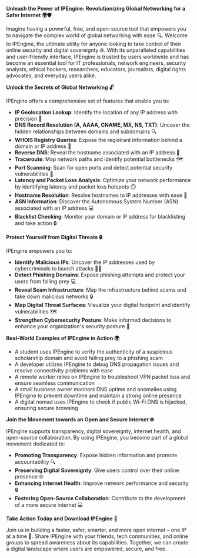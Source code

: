 **Unleash the Power of IPEngine: Revolutionizing Global Networking for a Safer Internet 🌍🛡️**

Imagine having a powerful, free, and open-source tool that empowers you to navigate the complex world of global networking with ease 🔍. Welcome to IPEngine, the ultimate utility for anyone looking to take control of their online security and digital sovereignty 🌐. With its unparalleled capabilities and user-friendly interface, IPEngine is trusted by users worldwide and has become an essential tool for IT professionals, network engineers, security analysts, ethical hackers, researchers, educators, journalists, digital rights advocates, and everyday users alike.

**Unlock the Secrets of Global Networking 🔓**

IPEngine offers a comprehensive set of features that enable you to:

*   **IP Geolocation Lookup**: Identify the location of any IP address with precision 📍
*   **DNS Record Resolution (A, AAAA, CNAME, MX, NS, TXT)**: Uncover the hidden relationships between domains and subdomains 🔍
*   **WHOIS Registry Queries**: Expose the registrant information behind a domain or IP address 👀
*   **Reverse DNS**: Reveal the hostname associated with an IP address 🤔
*   **Traceroute**: Map network paths and identify potential bottlenecks 🗺️
*   **Port Scanning**: Scan for open ports and detect potential security vulnerabilities 🔴
*   **Latency and Packet Loss Analysis**: Optimize your network performance by identifying latency and packet loss hotspots ⏱️
*   **Hostname Resolution**: Resolve hostnames to IP addresses with ease 📜
*   **ASN Information**: Discover the Autonomous System Number (ASN) associated with an IP address 💻
*   **Blacklist Checking**: Monitor your domain or IP address for blacklisting and take action 🔒

**Protect Yourself from Digital Threats 🔒**

IPEngine empowers you to:

*   **Identify Malicious IPs**: Uncover the IP addresses used by cybercriminals to launch attacks 🕵️‍♂️
*   **Detect Phishing Domains**: Expose phishing attempts and protect your users from falling prey 💻
*   **Reveal Scam Infrastructure**: Map the infrastructure behind scams and take down malicious networks 🔒
*   **Map Digital Threat Surfaces**: Visualize your digital footprint and identify vulnerabilities 🗺️
*   **Strengthen Cybersecurity Posture**: Make informed decisions to enhance your organization's security posture 💪

**Real-World Examples of IPEngine in Action 🌍**

*   A student uses IPEngine to verify the authenticity of a suspicious scholarship domain and avoid falling prey to a phishing scam
*   A developer utilizes IPEngine to debug DNS propagation issues and resolve connectivity problems with ease
*   A remote worker relies on IPEngine to troubleshoot VPN packet loss and ensure seamless communication
*   A small business owner monitors DNS uptime and anomalies using IPEngine to prevent downtime and maintain a strong online presence
*   A digital nomad uses IPEngine to check if public Wi-Fi DNS is hijacked, ensuring secure browsing

**Join the Movement towards an Open and Secure Internet 🌐**

IPEngine supports transparency, digital sovereignty, internet health, and open-source collaboration. By using IPEngine, you become part of a global movement dedicated to:

*   **Promoting Transparency**: Expose hidden information and promote accountability 🔍
*   **Preserving Digital Sovereignty**: Give users control over their online presence 🌐
*   **Enhancing Internet Health**: Improve network performance and security 🔒
*   **Fostering Open-Source Collaboration**: Contribute to the development of a more secure internet 💻

**Take Action Today and Download IPEngine 🔴**

Join us in building a faster, safer, smarter, and more open internet – one IP at a time 🚀. Share IPEngine with your friends, tech communities, and online groups to spread awareness about its capabilities. Together, we can create a digital landscape where users are empowered, secure, and free.